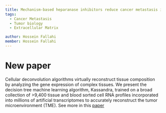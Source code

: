 ```yaml
---
title: Mechanism-based heparanase inhibitors reduce cancer metastasis in vivo
tags:
  - Cancer Metastasis
  - Tumor biology
  - Extracellular Matrix

author: Hossein Fallahi
member: Hossein Fallahi
---
```


# New paper 
Cellular deconvolution algorithms virtually reconstruct tissue composition by analyzing the gene expression of complex tissues. We present the decision tree machine learning algorithm, Kassandra, trained on a broad collection of >9,400 tissue and blood sorted cell RNA profiles incorporated into millions of artificial transcriptomes to accurately reconstruct the tumor microenvironment (TME). See more in this [paper](https://www.cell.com/cancer-cell/fulltext/S1535-6108(22)00319-1)
